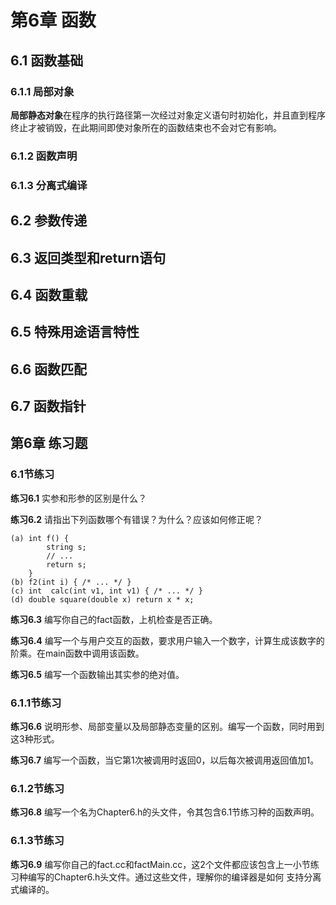 # 第6章 函数

## 6.1 函数基础
### 6.1.1 局部对象
**局部静态对象**在程序的执行路径第一次经过对象定义语句时初始化，并且直到程序终止才被销毁，在此期间即使对象所在的函数结束也不会对它有影响。
### 6.1.2 函数声明
### 6.1.3 分离式编译

## 6.2 参数传递

## 6.3 返回类型和return语句

## 6.4 函数重载

## 6.5 特殊用途语言特性

## 6.6 函数匹配

## 6.7 函数指针





## 第6章 练习题
### 6.1节练习
<b>练习6.1</b> 实参和形参的区别是什么？

<b>练习6.2</b> 请指出下列函数哪个有错误？为什么？应该如何修正呢？
```text
(a) int f() {
        string s;
        // ...
        return s;
    }
(b) f2(int i) { /* ... */ }
(c) int  calc(int v1, int v1) { /* ... */ }
(d) double square(double x) return x * x;
```
<b>练习6.3</b> 编写你自己的fact函数，上机检查是否正确。

<b>练习6.4</b> 编写一个与用户交互的函数，要求用户输入一个数字，计算生成该数字的阶乘。在main函数中调用该函数。

<b>练习6.5</b> 编写一个函数输出其实参的绝对值。

### 6.1.1节练习
<b>练习6.6</b> 说明形参、局部变量以及局部静态变量的区别。编写一个函数，同时用到这3种形式。

<b>练习6.7</b> 编写一个函数，当它第1次被调用时返回0，以后每次被调用返回值加1。

### 6.1.2节练习
<b>练习6.8</b> 编写一个名为Chapter6.h的头文件，令其包含6.1节练习种的函数声明。

### 6.1.3节练习
<b>练习6.9</b> 编写你自己的fact.cc和factMain.cc，这2个文件都应该包含上一小节练习种编写的Chapter6.h头文件。通过这些文件，理解你的编译器是如何
支持分离式编译的。





